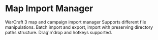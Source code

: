 # Map Import Manager
WarCraft 3 map and campaign import manager
Supports different file manipulations. Batch import and export, import with preserving directory paths structure.
Drag'n'drop and hotkeys supported.

